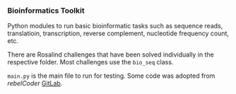 ### Bioinformatics Toolkit

Python modules to run basic bioinformatic tasks such as sequence reads,
translatioin, transcription, reverse complement, nucleotide frequency count,
etc.

There are Rosalind challenges that have been solved individually in the
respective folder. Most challenges use the `bio_seq` class.

`main.py` is the main file to run for testing. Some code was adopted from
*rebelCoder* [GitLab](https://gitlab.com/RebelCoder/dna-toolset).
